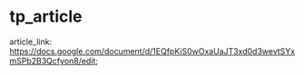 # tp_article

article_link: 
https://docs.google.com/document/d/1EQfpKiS0wOxaUaJT3xd0d3wevtSYxmSPb2B3Qcfyon8/edit;